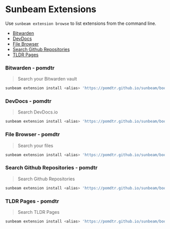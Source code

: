 # Sunbeam Extensions

Use `sunbeam extension browse` to list extensions from the command line.

- [Bitwarden](#bitwarden)
- [DevDocs](#devdocs)
- [File Browser](#file-browser)
- [Search Github Repositories](#search-github-repositories)
- [TLDR Pages](#tldr-pages)
### Bitwarden - pomdtr

> Search your Bitwarden vault
```bash
sunbeam extension install <alias> 'https://pomdtr.github.io/sunbeam/book/examples/bitwarden/sunbeam-extension'
```
### DevDocs - pomdtr

> Search DevDocs.io
```bash
sunbeam extension install <alias> 'https://pomdtr.github.io/sunbeam/book/examples/devdocs/sunbeam-extension'
```
### File Browser - pomdtr

> Search your files
```bash
sunbeam extension install <alias> 'https://pomdtr.github.io/sunbeam/book/examples/file-browser/sunbeam-extension'
```
### Search Github Repositories - pomdtr

> Search Github Repositories
```bash
sunbeam extension install <alias> 'https://pomdtr.github.io/sunbeam/book/examples/github/sunbeam-extension'
```
### TLDR Pages - pomdtr

> Search TLDR Pages
```bash
sunbeam extension install <alias> 'https://pomdtr.github.io/sunbeam/book/examples/tldr/sunbeam-extension'
```
